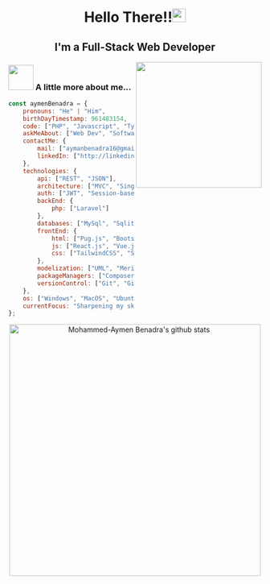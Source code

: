 <h1 align="center">Hello There!!<img src="https://user-images.githubusercontent.com/5679180/79618120-0daffb80-80be-11ea-819e-d2b0fa904d07.gif" width="27px"> </h1>
<h2 align="center">I'm a Full-Stack Web Developer</h2>

<img align="right" src="https://media.giphy.com/media/5eLDrEaRGHegx2FeF2/giphy.gif" width="250">

### <img src="https://media.giphy.com/media/VgCDAzcKvsR6OM0uWg/giphy.gif" width="50"/> A little more about me...  
```javascript
const aymenBenadra = {
    pronouns: "He" | "Him",
    birthDayTimestamp: 961483154,
    code: ["PHP", "Javascript", "Typescript", "C"],
    askMeAbout: ["Web Dev", "Software Dev", "Tech & IT", "Anime", "Manga"],
    contactMe: {
        mail: ["aymanbenadra16@gmail.com"],
        linkedIn: ["http://linkedin.com/in/mohammed-aymen-benadra"]
    },
    technologies: {
        api: ["REST", "JSON"],
        architecture: ["MVC", "Single page Apps(SPA)", "Event-Driven"],
        auth: ["JWT", "Session-based", "Third-party-based"],
        backEnd: {
            php: ["Laravel"]
        },
        databases: ["MySql", "Sqlite", "PostgreSQL"],
        frontEnd: {
            html: ["Pug.js", "Bootstrap", "Blade", "JSX", "XML", "DaisyUI"],
            js: ["React.js", "Vue.js", "jQuery"],
            css: ["TailwindCSS", "SASS"]
        },
        modelization: ["UML", "Merise", "ERD"],
        packageManagers: ["Composer", "NPM", "Yarn", "PNPM"],
        versionControl: ["Git", "Github"]
    },
    os: ["Windows", "MacOS", "Ubuntu"],
    currentFocus: "Sharpening my skills in Backend development"
};
```
<p align="center"><a href="https://github.com/aymenBenadra"><img src="https://github-readme-stats.vercel.app/api?username=aymenBenadra&hide_border=true&show_icons=true" alt="Mohammed-Aymen Benadra's github stats" width="500" align="center"></a></p>
